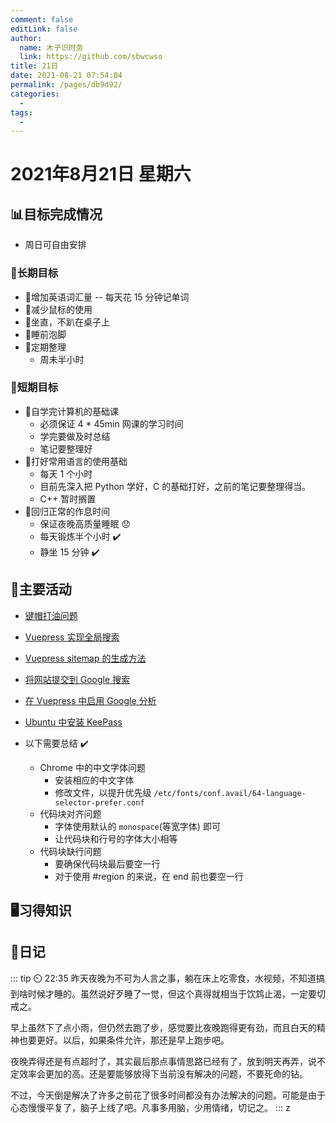 ```yaml
---
comment: false
editLink: false
author: 
  name: 木子识时务
  link: https://github.com/sbwcwso
title: 21日
date: 2021-08-21 07:54:04
permalink: /pages/db9d92/
categories: 
  - 
tags: 
  - 
---
```


# 2021年8月21日 星期六

## 📊目标完成情况

- 周日可自由安排

### 🐺长期目标

- 🚢增加英语词汇量 -- 每天花 15 分钟记单词
- 🚢减少鼠标的使用
- 🚢坐直，不趴在桌子上
- 🚢睡前泡脚
- 🚢定期整理
  - 周未半小时

### 🐆短期目标

- 🚗自学完计算机的基础课
  - 必须保证 4 * 45min 网课的学习时间
  - 学完要做及时总结
  - 笔记要整理好
- 🚗打好常用语言的使用基础
  - 每天 1 个小时
  - 目前先深入把 Python 学好，C 的基础打好，之前的笔记要整理得当。
  - C++ 暂时搁置
- 🚗回归正常的作息时间
  - 保证夜晚高质量睡眠  😞
  - 每天锻炼半个小时 ✔️
  - 静坐 15 分钟  ✔️

## 🏃主要活动

- [键帽打油问题](/pages/0ed117/)
- [Vuepress 实现全局搜索](/pages/a284db/#vuepress-plugin-fulltext-search-全文搜索插件)
- [Vuepress sitemap 的生成方法](/pages/a284db/#vuepress-plugin-sitemap-生成网站地图)
- [将网站提交到 Google 搜索](/pages/d6eb86/#谷歌搜索的相关网址)
- [在 Vuepress 中启用 Google 分析](/pages/a284db/#vuepressplugin-google-analytics-启用谷歌分析)
- [Ubuntu 中安装 KeePass](https://ourcodeworld.com/articles/read/997/how-to-install-keepass-2-in-ubuntu-desktop-18-04)

- 以下需要总结 ✔️
  - Chrome 中的中文字体问题
    - 安装相应的中文字体
    - 修改文件，以提升优先级 `/etc/fonts/conf.avail/64-language-selector-prefer.conf`
  - 代码块对齐问题
    - 字体使用默认的 `monospace`(等宽字体) 即可
    - 让代码块和行号的字体大小相等
  - 代码块缺行问题
    - 要确保代码块最后要空一行
    - 对于使用 #region 的来说，在 end 前也要空一行

## 🖥️习得知识

## 🤔日记

::: tip ⏲️ 22:35
昨天夜晚为不可为人言之事，躺在床上吃零食，水视频，不知道搞到啥时候才睡的。虽然说好歹睡了一觉，但这个真得就相当于饮鸩止渴，一定要切戒之。

早上虽然下了点小雨，但仍然去跑了步，感觉要比夜晚跑得更有劲，而且白天的精神也要更好。以后，如果条件允许，那还是早上跑步吧。

夜晚弄得还是有点超时了，其实最后那点事情思路已经有了，放到明天再弄，说不定效率会更加的高。还是要能够放得下当前没有解决的问题，不要死命的钻。

不过，今天倒是解决了许多之前花了很多时间都没有办法解决的问题。可能是由于心态慢慢平复了，脑子上线了吧。凡事多用脑，少用情绪，切记之。
:::
z